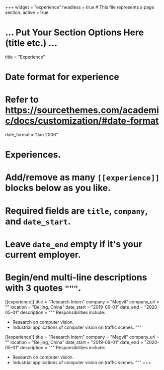 +++
widget = "experience"
headless = true  # This file represents a page section.
active = true
# ... Put Your Section Options Here (title etc.) ...
title = "Experience"
# Date format for experience
#   Refer to https://sourcethemes.com/academic/docs/customization/#date-format
date_format = "Jan 2006"

# Experiences.
#   Add/remove as many `[[experience]]` blocks below as you like.
#   Required fields are `title`, `company`, and `date_start`.
#   Leave `date_end` empty if it's your current employer.
#   Begin/end multi-line descriptions with 3 quotes `"""`.
[[experience]]
  title = "Research Intern"
  company = "Megvii"
  company_url = ""
  location = "Beijing, China"
  date_start = "2019-09-01"
  date_end = "2020-05-01"
  description = """
  Responsibilities include:
  
  * Research on computer vision.
  * Industrial applications of computer vision on traffic scenes.
  """
  
 [[experience]]
  title = "Research Intern"
  company = "Megvii"
  company_url = ""
  location = "Beijing, China"
  date_start = "2019-09-01"
  date_end = "2020-05-01"
  description = """
  Responsibilities include:
  
  * Research on computer vision.
  * Industrial applications of computer vision on traffic scenes.
  """
+++
